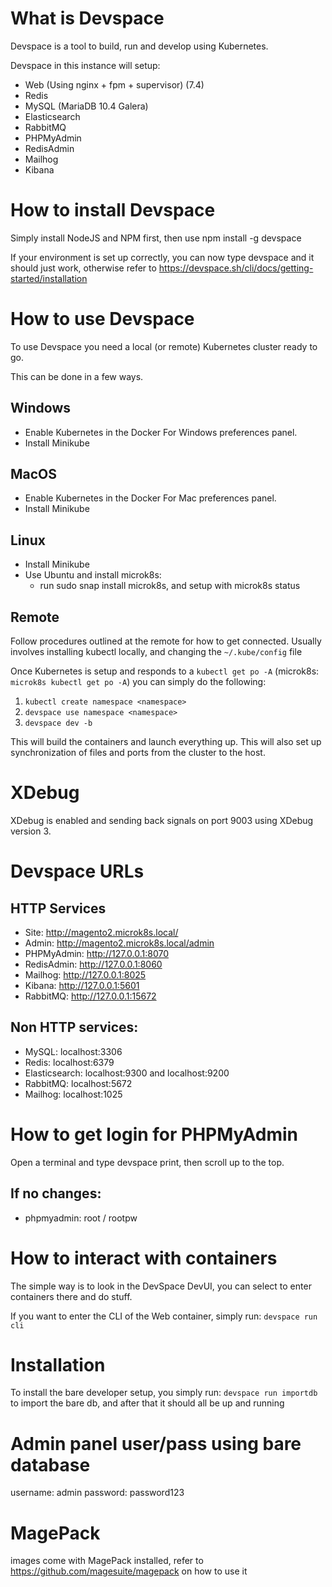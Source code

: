 # What is Devspace
Devspace is a tool to build, run and develop using Kubernetes.

Devspace in this instance will setup:

- Web (Using nginx + fpm + supervisor) (7.4)
- Redis
- MySQL (MariaDB 10.4 Galera)
- Elasticsearch
- RabbitMQ
- PHPMyAdmin
- RedisAdmin
- Mailhog
- Kibana

# How to install Devspace
Simply install NodeJS and NPM first, then use npm install -g devspace

If your environment is set up correctly, you can now type devspace and it should just work, otherwise refer to https://devspace.sh/cli/docs/getting-started/installation

# How to use Devspace

To use Devspace you need a local (or remote) Kubernetes cluster ready to go.

This can be done in a few ways.

## Windows
- Enable Kubernetes in the Docker For Windows preferences panel.
- Install Minikube

## MacOS
- Enable Kubernetes in the Docker For Mac preferences panel.
- Install Minikube

## Linux
- Install Minikube
- Use Ubuntu and install microk8s:
  - run sudo snap install microk8s, and setup with microk8s status

## Remote

Follow procedures outlined at the remote for how to get connected. Usually involves installing kubectl locally, and changing the `~/.kube/config` file

Once Kubernetes is setup and responds to a `kubectl get po -A` (microk8s: `microk8s kubectl get po -A`) you can simply do the following:

1. `kubectl create namespace <namespace>`
2. `devspace use namespace <namespace>`
2. `devspace dev -b`

This will build the containers and launch everything up.
This will also set up synchronization of files and ports from the cluster to the host.

# XDebug
XDebug is enabled and sending back signals on port 9003 using XDebug version 3.

# Devspace URLs
## HTTP Services
- Site: http://magento2.microk8s.local/
- Admin: http://magento2.microk8s.local/admin
- PHPMyAdmin: http://127.0.0.1:8070
- RedisAdmin: http://127.0.0.1:8060
- Mailhog: http://127.0.0.1:8025
- Kibana: http://127.0.0.1:5601
- RabbitMQ: http://127.0.0.1:15672

## Non HTTP services:
- MySQL: localhost:3306
- Redis: localhost:6379
- Elasticsearch: localhost:9300 and localhost:9200
- RabbitMQ: localhost:5672
- Mailhog: localhost:1025

# How to get login for PHPMyAdmin

Open a terminal and type devspace print, then scroll up to the top.

## If no changes:
- phpmyadmin: root / rootpw

# How to interact with containers

The simple way is to look in the DevSpace DevUI, you can select to enter containers there and do stuff.

If you want to enter the CLI of the Web container, simply run: `devspace run cli`

# Installation
To install the bare developer setup, you simply run: `devspace run importdb` to import the bare db, and after that it should all be up and running

# Admin panel user/pass using bare database
username: admin
password: password123

# MagePack
images come with MagePack installed, refer to https://github.com/magesuite/magepack on how to use it
